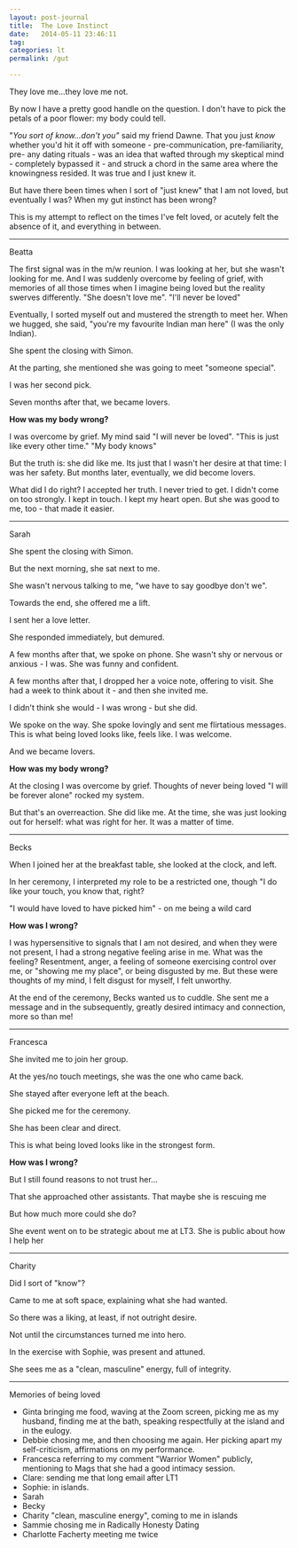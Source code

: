 ```yaml
---
layout: post-journal
title:  The Love Instinct
date:   2014-05-11 23:46:11
tag: 
categories: lt
permalink: /gut

---
```


They love me...they love me not.

By now I have a pretty good handle on the question. I don't have to pick the petals of a poor flower: my body could tell.

"*You sort of know...don't you"* said my friend Dawne. That you just *know* whether you'd hit it off with someone - pre-communication, pre-familiarity, pre- any dating rituals - was an idea that wafted through my skeptical mind - completely bypassed it - and struck a chord in the same area where the knowingness resided. It was true and I just knew it.

But have there been times when I sort of "just knew" that I am not loved, but eventually I was? When my gut instinct has been wrong?

This is my attempt to reflect on the times I've felt loved, or acutely felt the absence of it, and everything in between. 

----

Beatta 

The first signal was in the m/w reunion. I was looking at her, but she wasn't looking for me. And I was suddenly overcome by feeling of grief, with memories of all those times when I imagine being loved but the reality swerves differently. "She doesn't love me". "I'll never be loved"

Eventually, I sorted myself out and mustered the strength to meet her. When we hugged, she said, "you're my favourite Indian man here" (I was the only Indian).

She spent the closing with Simon.

At the parting, she mentioned she was going to meet "someone special".

I was her second pick. 

Seven months after that, we became lovers.

**How was my body wrong?**


I was overcome by grief. My mind said "I will never be loved". "This is just like every other time." "My body knows" 

But the truth is: she did like me. Its just that I wasn't her desire at that time: I was her safety. But months later, eventually, we did become lovers.

What did I do right? I accepted her truth. I never tried to get. I didn't come on too strongly. I kept in touch. I kept my heart open. But she was good to me, too - that made it easier.


---

Sarah

She spent the closing with Simon.

But the next morning, she sat next to me.

She wasn't nervous talking to me, "we have to say goodbye don't we".

Towards the end, she offered me a lift.

I sent her a love letter.

She responded immediately, but demured.

A few months after that, we spoke on phone. She wasn't shy or nervous or anxious - I was. She was funny and confident.

A few months after that, I dropped her a voice note, offering to visit. She had a week to think about it - and then she invited me.

I didn't think she would - I was wrong - but she did. 

We spoke on the way. She spoke lovingly and sent me flirtatious messages. This is what being loved looks like, feels like. I was welcome.

And we became lovers.

**How was my body wrong?**

At the closing I was overcome by grief. Thoughts of never being loved "I will be forever alone" rocked my system.

But that's an overreaction. She did like me. At the time, she was just looking out for herself: what was right for her. It was a matter of time.


---

Becks 


When I joined her at the breakfast table, she looked at the clock, and left.

In her ceremony, I interpreted my role to be a restricted one, though "I do like your touch, you know that, right?

"I would have loved to have picked him" - on me being a wild card


**How was I wrong?**

I was hypersensitive to signals that I am not desired, and when they were not present, I had a strong negative feeling arise in me. What was the feeling? Resentment, anger,  a feeling of someone exercising control over me, or "showing me my place", or being disgusted by me. But these were thoughts of my mind, I felt disgust for myself, I felt unworthy.

At the end of the ceremony, Becks wanted us to cuddle. She sent me a message and in the subsequently, greatly desired intimacy and connection, more so than me!


-----

Francesca


She invited me to join her group.

At the yes/no touch meetings, she was the one who came back.

She stayed after everyone left at the beach.

She picked me for the ceremony.

She has been clear and direct. 

This is what being loved looks like in the strongest form.

**How was I wrong?**

But I still found reasons to not trust her...

That she approached other assistants. 
That maybe she is rescuing me

But how much more could she do?

She event went on to be strategic about me at LT3.
She is public about how I help her


----

Charity


Did I sort of "know"?

Came to me at soft space, explaining what she had wanted.

So there was a liking, at least, if not outright desire.

Not until the circumstances turned me into hero.

In the exercise with Sophie, was present and attuned.

She sees me as a "clean, masculine" energy, full of integrity.

---





Memories of being loved

- Ginta bringing me food, waving at the Zoom screen, picking me as my husband, finding me at the bath, speaking respectfully at the island and in the eulogy.
- Debbie chosing me, and then choosing me again. Her picking apart my self-criticism, affirmations on my performance.
- Francesca referring to my comment "Warrior Women" publicly, mentioning to Mags that she had a good intimacy session. 
- Clare: sending me that long email after LT1
- Sophie: in islands. 
- Sarah
- Becky
- Charity "clean, masculine energy", coming to me in islands
- Sammie chosing me in Radically Honesty Dating
- Charlotte Facherty meeting me twice




